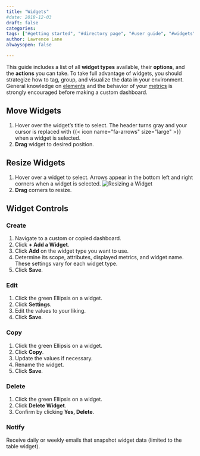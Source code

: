 ```yaml
---
title: "Widgets"
#date: 2018-12-03
draft: false
categories:
tags: ["#getting started", "#directory page", "#user guide", "#widgets"]
author: Lawrence Lane
alwaysopen: false

---
```

This guide includes a list of all **widget types** available, their **options**, and the **actions** you can take. To take full advantage of widgets, you should strategize how to tag, group, and visualize the data in your environment. General knowledge on [elements][1] and the behavior of your [metrics][2] is strongly encouraged before making a custom dashboard.

## Move Widgets
1. Hover over the widget’s title to select. The header turns gray and your cursor is replaced with {{< icon name="fa-arrows" size="large" >}} when a widget is selected.
2. **Drag** widget to desired position.

## Resize Widgets
1. Hover over a widget to select. Arrows appear in the bottom left and right corners when a widget is selected.
![Resizing a Widget](/images/_index/resizing-a-widget.png)
2. **Drag** corners to resize.

## Widget Controls

### Create
1. Navigate to a custom or copied dashboard.
2. Click **+ Add a Widget**.
3. Click **Add** on the widget type you want to use.
4. Determine its scope, attributes, displayed metrics, and widget name. These settings vary for each widget type.
5. Click **Save**.

### Edit
1. Click the green Ellipsis on a widget.
2. Click **Settings**.
3. Edit the values to your liking.
4. Click **Save**.

### Copy
1. Click the green Ellipsis on a widget.
2. Click **Copy**.
3. Update the values if necessary.
4. Rename the widget.
5. Click **Save**.

### Delete
1. Click the green Ellipsis on a widget.
2. Click **Delete Widget**.
3. Confirm by clicking **Yes, Delete**.

### Notify
Receive daily or weekly emails that snapshot widget data (limited to the table widget).


[1]:/administration/inventory/
[2]:/capacity-monitoring/metrics/
